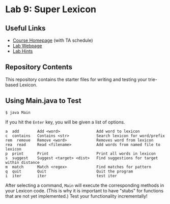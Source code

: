 # Lab 9: Super Lexicon

## Useful Links
 * [Course Homepage](https://williams-cs.github.io/cs136s19-www/) (with TA schedule)
 * [Lab Webpage](https://williams-cs.github.io/cs136s19-www/assets/labs/lab8/lexicon.html)
 * [Lab Hints](https://williams-cs.github.io/cs136s19-www/assets/labs/lab8/tips_n_tricks.html)


## Repository Contents
This repository contains the starter files for writing and testing
your trie-based Lexicon.

## Using Main.java to Test

```
$ java Main
```

If you hit the `Enter` key, you will be given a list of options.

```
a  add        Add <word>                Add word to lexicon
c  contains   Contains <str>            Search lexicon for word/prefix
rem  remove   Remove <word>             Removes word from lexicon
rea  read     Read <filename>           Add words from named file to lexicon
p  print      Print                     Print all words in lexicon 
s  suggest    Suggest <target> <dist>   Find suggestions for target within distance
m  match      Match <regex>             Find matches for pattern
q  quit       Quit                      Quit the program
i  iter       iter                      test iter
```

After selecting a command, `Main` will execute the corresponding methods
in your Lexicon code. (This is why it is important to have "stubs" for
functions that are not yet implemented.) Test your functionality
incrementally!
